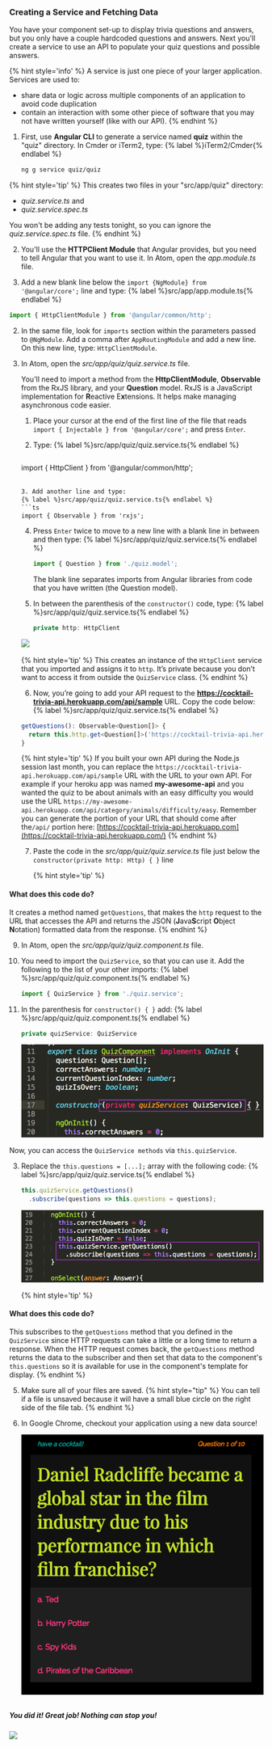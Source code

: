 ### Creating a Service and Fetching Data

You have your component set-up to display trivia questions and answers, but you only have a couple hardcoded questions and answers. Next you'll create a service to use an API to populate your quiz questions and possible answers.

{% hint style='info' %}
A service is just one piece of your larger application. Services are used to:
* share data or logic across multiple components of an application to avoid code duplication
* contain an interaction with some other piece of software that you may not have written yourself (like with our API).
{% endhint %}

1. First, use **Angular CLI** to generate a service named **quiz** within the "quiz" directory. In Cmder or iTerm2, type: 
   {% label %}iTerm2/Cmder{% endlabel %} 
   ```bash
   ng g service quiz/quiz
   ```

  {% hint style='tip' %}
This creates two files in your "src/app/quiz" directory:
  * _quiz.service.ts_ and
  * _quiz.service.spec.ts_

You won't be adding any tests tonight, so you can ignore the _quiz.service.spec.ts_ file.
  {% endhint %}

2. You'll use the **HTTPClient Module** that Angular provides, but you need to tell Angular that you want to use it. In Atom, open the _app.module.ts_ file.

  1. Add a new blank line below the `import {NgModule} from '@angular/core';` line and type:
  {% label %}src/app/app.module.ts{% endlabel %}
  ```ts
  import { HttpClientModule } from '@angular/common/http';
  ```

  2. In the same file, look for `imports` section within the parameters passed to `@NgModule`. Add a comma after `AppRoutingModule` and add a new line. On this new line, type: `HttpClientModule`.

2.  In Atom, open the _src/app/quiz/quiz.service.ts_ file.

    You'll need to import a method from the **HttpClientModule**, **Observable** from the RxJS library, and your **Question** model. RxJS is a JavaScript implementation for **R**eactive E**x**tensions. It helps make managing asynchronous code easier.

    1. Place your cursor at the end of the first line of the file that reads `import { Injectable } from '@angular/core';` and press `Enter`.

    2. Type: 
       {% label %}src/app/quiz/quiz.service.ts{% endlabel %}
       ```ts
    import { HttpClient } from '@angular/common/http';
       ```
    
    3. Add another line and type:
       {% label %}src/app/quiz/quiz.service.ts{% endlabel %}
      ```ts
      import { Observable } from 'rxjs';
      ```
    
    4. Press `Enter` twice to move to a new line with a blank line in between and then type: 
       {% label %}src/app/quiz/quiz.service.ts{% endlabel %}
       ```ts
       import { Question } from './quiz.model';
       ``` 
       The blank line separates imports from Angular libraries from code that you have written (the Question model).

    5. In between the parenthesis of the `constructor()` code, type: 
       {% label %}src/app/quiz/quiz.service.ts{% endlabel %}
       ```ts 
       private http: HttpClient
       ```
    
      ![](images/5_http-client.png)

      {% hint style='tip' %}
This creates an instance of the `HttpClient` service that you imported and assigns it to `http`. It’s private because you don’t want to access it from outside the `QuizService` class.
      {% endhint %}

    6. Now, you’re going to add your API request to the **https://cocktail-trivia-api.herokuapp.com/api/sample** URL. Copy the code below:
       {% label %}src/app/quiz/quiz.service.ts{% endlabel %}
      ```ts
      getQuestions(): Observable<Question[]> { 
        return this.http.get<Question[]>('https://cocktail-trivia-api.herokuapp.com/api/sample'); 
      }
      ```
      
      {% hint style='tip' %}
If you built your own API during the Node.js session last month, you can replace the `https://cocktail-trivia-api.herokuapp.com/api/sample` URL with the URL to your own API.  For example if your heroku app was named **my-awesome-api** and you wanted the quiz to be about animals with an easy difficulty you would use the URL `https://my-awesome-api.herokuapp.com/api/category/animals/difficulty/easy`.  Remember you can generate the portion of your URL that should come after the`/api/` portion here: [https://cocktail-trivia-api.herokuapp.com](https://cocktail-trivia-api.herokuapp.com/)
      {% endhint %}

    7. Paste the code in the _src/app/quiz/quiz.service.ts_ file just below the `constructor(private http: Http) { }` line

       {% hint style='tip' %}
#### What does this code do?
It creates a method named `getQuestions`, that makes the `http` request to the URL that accesses the API and returns the JSON (**J**ava**S**cript **O**bject **N**otation) formatted data from the response. 
       {% endhint %}

9.  In Atom, open the _src/app/quiz/quiz.component.ts_ file.

  1. You need to import the `QuizService`, so that you can use it. Add the following to the list of your other imports: 
     {% label %}src/app/quiz/quiz.component.ts{% endlabel %}
     ```ts 
     import { QuizService } from './quiz.service';
     ```

  2. In the parenthesis for `constructor() { }` add:
     {% label %}src/app/quiz/quiz.component.ts{% endlabel %}
     ```ts 
     private quizService: QuizService
     ```

      ![](images/6_quiz-service-component.png)

  Now, you can access the `QuizService methods` via `this.quizService`.

3.  Replace the `this.questions = [...];` array with the following code:
    {% label %}src/app/quiz/quiz.service.ts{% endlabel %}
    ```ts
    this.quizService.getQuestions()
      .subscribe(questions => this.questions = questions);
    ```

    ![](images/6_subscribe.png)

    {% hint style='tip' %}
#### What does this code do?
This subscribes to the `getQuestions` method that you defined in the `QuizService` since HTTP requests can take a little or a long time to return a response.  When the HTTP request comes back, the `getQuestions` method returns the data to the subscriber and then set that data to the component's `this.questions` so it is available for use in the component's template for display.
    {% endhint %}

5. Make sure all of your files are saved.
   {% hint style="tip" %}
You can tell if a file is unsaved because it will have a small blue circle on the right side of the file tab.
   {% endhint %}
  
6. In Google Chrome, checkout your application using a new data source!

   ![](images/6_finished-app.png)  

<!-- Trick markdown to give a little extra space -->    
## 
##### You did it! Great job! Nothing can stop you!
![](https://media.giphy.com/media/hTgeSxaiyvYK4/giphy.gif)
